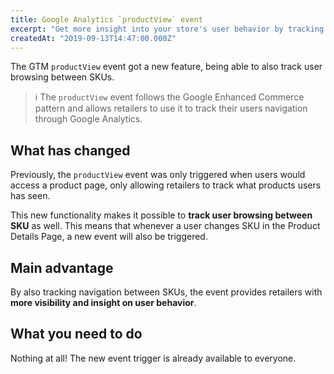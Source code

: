 ```yaml
---
title: Google Analytics `productView` event
excerpt: "Get more insight into your store's user behavior by tracking their navigation between SKUs."
createdAt: "2019-09-13T14:47:00.000Z"
---
```


The GTM `productView` event got a new feature, being able to also track user browsing between SKUs. 

> ℹ️ The `productView` event follows the Google Enhanced Commerce pattern and allows retailers to use it to track their users navigation through Google Analytics.

## What has changed 

Previously, the `productView` event was only triggered when users would access a product page, only allowing retailers to track what products users has seen.

This new functionality makes it possible to **track user browsing between SKU** as well. This means that whenever a user changes SKU in the Product Details Page, a new event will also be triggered.

## Main advantage 

By also tracking navigation between SKUs, the event provides retailers with **more visibility and insight on user behavior**.

## What you need to do

Nothing at all! The new event trigger is already available to everyone.
